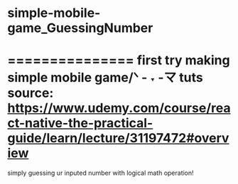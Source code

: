 # simple-mobile-game_GuessingNumber
===============
first try making simple mobile game/ᐠ - ˕ -マ
tuts source: https://www.udemy.com/course/react-native-the-practical-guide/learn/lecture/31197472#overview
===============
simply guessing ur inputed number with logical math operation!
